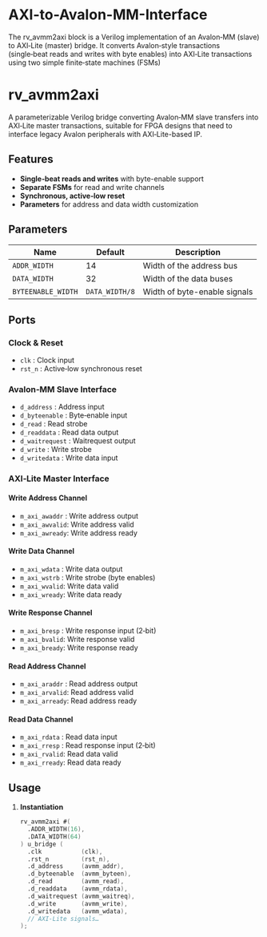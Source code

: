 # AXI-to-Avalon-MM-Interface
The rv_avmm2axi block is a Verilog implementation of an Avalon‑MM (slave) to AXI‑Lite (master) bridge. It converts Avalon‑style transactions (single‑beat reads and writes with byte enables) into AXI‑Lite transactions using two simple finite‑state machines (FSMs)


# rv_avmm2axi

A parameterizable Verilog bridge converting Avalon‑MM slave transfers into AXI‑Lite master transactions, suitable for FPGA designs that need to interface legacy Avalon peripherals with AXI‑Lite-based IP.

## Features

- **Single‑beat reads and writes** with byte-enable support  
- **Separate FSMs** for read and write channels  
- **Synchronous, active‑low reset**  
- **Parameters** for address and data width customization  

## Parameters

| Name               | Default | Description                       |
|--------------------|---------|-----------------------------------|
| `ADDR_WIDTH`       | 14      | Width of the address bus          |
| `DATA_WIDTH`       | 32      | Width of the data buses           |
| `BYTEENABLE_WIDTH` | `DATA_WIDTH/8` | Width of byte-enable signals |

## Ports

### Clock & Reset
- `clk` : Clock input  
- `rst_n` : Active‑low synchronous reset  

### Avalon‑MM Slave Interface
- `d_address`        : Address input  
- `d_byteenable`     : Byte‑enable input  
- `d_read`           : Read strobe  
- `d_readdata`       : Read data output  
- `d_waitrequest`    : Waitrequest output  
- `d_write`          : Write strobe  
- `d_writedata`      : Write data input  

### AXI‑Lite Master Interface

#### Write Address Channel
- `m_axi_awaddr` : Write address output  
- `m_axi_awvalid`: Write address valid  
- `m_axi_awready`: Write address ready  

#### Write Data Channel
- `m_axi_wdata` : Write data output  
- `m_axi_wstrb` : Write strobe (byte enables)  
- `m_axi_wvalid`: Write data valid  
- `m_axi_wready`: Write data ready  

#### Write Response Channel
- `m_axi_bresp` : Write response input (2‑bit)  
- `m_axi_bvalid`: Write response valid  
- `m_axi_bready`: Write response ready  

#### Read Address Channel
- `m_axi_araddr` : Read address output  
- `m_axi_arvalid`: Read address valid  
- `m_axi_arready`: Read address ready  

#### Read Data Channel
- `m_axi_rdata` : Read data input  
- `m_axi_rresp` : Read response input (2‑bit)  
- `m_axi_rvalid`: Read data valid  
- `m_axi_rready`: Read data ready  

## Usage

1. **Instantiation**
   ```verilog
   rv_avmm2axi #(
     .ADDR_WIDTH(16),
     .DATA_WIDTH(64)
   ) u_bridge (
     .clk           (clk),
     .rst_n         (rst_n),
     .d_address     (avmm_addr),
     .d_byteenable  (avmm_byteen),
     .d_read        (avmm_read),
     .d_readdata    (avmm_rdata),
     .d_waitrequest (avmm_waitreq),
     .d_write       (avmm_write),
     .d_writedata   (avmm_wdata),
     // AXI‑Lite signals…
   );
